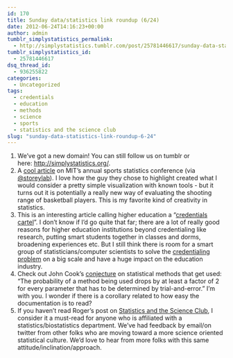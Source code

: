 ```yaml
---
id: 170
title: Sunday data/statistics link roundup (6/24)
date: 2012-06-24T14:16:23+00:00
author: admin
tumblr_simplystatistics_permalink:
  - http://simplystatistics.tumblr.com/post/25781446617/sunday-data-statistics-link-roundup-6-24
tumblr_simplystatistics_id:
  - 25781446617
dsq_thread_id:
  - 936255822
categories:
  - Uncategorized
tags:
  - credentials
  - education
  - methods
  - science
  - sports
  - statistics and the science club
slug: "sunday-data-statistics-link-roundup-6-24"
---
```

  1. We&#8217;ve got a new domain! You can still follow us on tumblr or here: <a href="http://simplystatistics.org/" target="_blank"><a href="http://simplystatistics.org/" target="_blank">http://simplystatistics.org/</a></a>. 
  2. A <a href="http://www.fastcompany.com/1824499/sports-data-analytics-mit-sloan-goldsberry" target="_blank">cool article</a> on MIT&#8217;s annual sports statistics conference (via <a href="https://twitter.com/storeylab" target="_blank">@storeylab</a>). I love how the guy they chose to highlight created what I would consider a pretty simple visualization with known tools - but it turns out it is potentially a really new way of evaluating the shooting range of basketball players. This is my favorite kind of creativity in statistics.
  3. This is an interesting article calling higher education a &#8220;<a href="http://nplusonemag.com/death-by-degrees" target="_blank">credentials cartel</a>&#8221;. I don&#8217;t know if I&#8217;d go quite that far; there are a lot of really good reasons for higher education institutions beyond credentialing like research, putting smart students together in classes and dorms, broadening experiences etc. But I still think there is room for a smart group of statisticians/computer scientists to solve the <a href="http://simplystatistics.org/post/16759359088/why-in-person-education-isnt-dead-yet-but-a" target="_blank">credentialing problem</a> on a big scale and have a huge impact on the education industry. 
  4. Check out John Cook&#8217;s <a href="http://www.johndcook.com/blog/2012/06/18/methods-that-get-used/" target="_blank">conjecture</a> on statistical methods that get used: &#8220;<span>The probability of a method being used drops by at least a factor of 2 for every parameter that has to be determined by trial-and-error.&#8221; I&#8217;m with you. I wonder if there is a corollary related to how easy the documentation is to read? </span>
  5. If you haven&#8217;t read Roger&#8217;s post on <a href="http://simplystatistics.org/post/25643791866/statistics-and-the-science-club" target="_blank">Statistics and the Science Club</a>, I consider it a must-read for anyone who is affiliated with a statistics/biostatistics department. We&#8217;ve had feedback by email/on twitter from other folks who are moving toward a more science oriented statistical culture. We&#8217;d love to hear from more folks with this same attitude/inclination/approach. 

